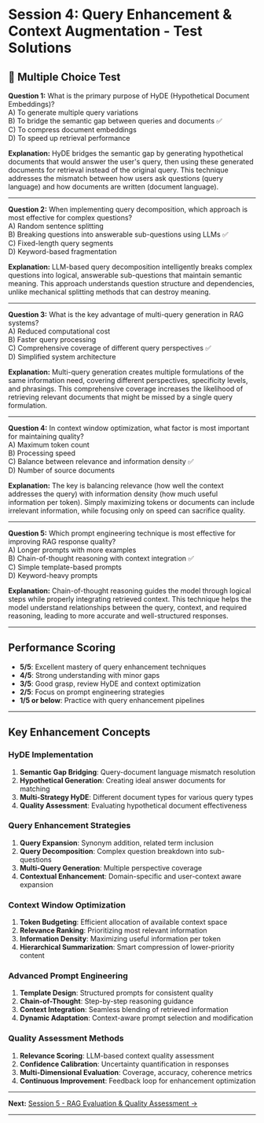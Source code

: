 # Session 4: Query Enhancement & Context Augmentation - Test Solutions

## 📝 Multiple Choice Test

**Question 1:** What is the primary purpose of HyDE (Hypothetical Document Embeddings)?  
A) To generate multiple query variations  
B) To bridge the semantic gap between queries and documents ✅  
C) To compress document embeddings  
D) To speed up retrieval performance  

**Explanation:** HyDE bridges the semantic gap by generating hypothetical documents that would answer the user's query, then using these generated documents for retrieval instead of the original query. This technique addresses the mismatch between how users ask questions (query language) and how documents are written (document language).

---

**Question 2:** When implementing query decomposition, which approach is most effective for complex questions?  
A) Random sentence splitting  
B) Breaking questions into answerable sub-questions using LLMs ✅  
C) Fixed-length query segments  
D) Keyword-based fragmentation  

**Explanation:** LLM-based query decomposition intelligently breaks complex questions into logical, answerable sub-questions that maintain semantic meaning. This approach understands question structure and dependencies, unlike mechanical splitting methods that can destroy meaning.

---

**Question 3:** What is the key advantage of multi-query generation in RAG systems?  
A) Reduced computational cost  
B) Faster query processing  
C) Comprehensive coverage of different query perspectives ✅  
D) Simplified system architecture  

**Explanation:** Multi-query generation creates multiple formulations of the same information need, covering different perspectives, specificity levels, and phrasings. This comprehensive coverage increases the likelihood of retrieving relevant documents that might be missed by a single query formulation.

---

**Question 4:** In context window optimization, what factor is most important for maintaining quality?  
A) Maximum token count  
B) Processing speed  
C) Balance between relevance and information density ✅  
D) Number of source documents  

**Explanation:** The key is balancing relevance (how well the context addresses the query) with information density (how much useful information per token). Simply maximizing tokens or documents can include irrelevant information, while focusing only on speed can sacrifice quality.

---

**Question 5:** Which prompt engineering technique is most effective for improving RAG response quality?  
A) Longer prompts with more examples  
B) Chain-of-thought reasoning with context integration ✅  
C) Simple template-based prompts  
D) Keyword-heavy prompts  

**Explanation:** Chain-of-thought reasoning guides the model through logical steps while properly integrating retrieved context. This technique helps the model understand relationships between the query, context, and required reasoning, leading to more accurate and well-structured responses.

---

## Performance Scoring

- **5/5**: Excellent mastery of query enhancement techniques  
- **4/5**: Strong understanding with minor gaps  
- **3/5**: Good grasp, review HyDE and context optimization  
- **2/5**: Focus on prompt engineering strategies  
- **1/5 or below**: Practice with query enhancement pipelines  

---

## Key Enhancement Concepts

### HyDE Implementation

1. **Semantic Gap Bridging**: Query-document language mismatch resolution  
2. **Hypothetical Generation**: Creating ideal answer documents for matching  
3. **Multi-Strategy HyDE**: Different document types for various query types  
4. **Quality Assessment**: Evaluating hypothetical document effectiveness  

### Query Enhancement Strategies

1. **Query Expansion**: Synonym addition, related term inclusion  
2. **Query Decomposition**: Complex question breakdown into sub-questions  
3. **Multi-Query Generation**: Multiple perspective coverage  
4. **Contextual Enhancement**: Domain-specific and user-context aware expansion  

### Context Window Optimization

1. **Token Budgeting**: Efficient allocation of available context space  
2. **Relevance Ranking**: Prioritizing most relevant information  
3. **Information Density**: Maximizing useful information per token  
4. **Hierarchical Summarization**: Smart compression of lower-priority content  

### Advanced Prompt Engineering

1. **Template Design**: Structured prompts for consistent quality  
2. **Chain-of-Thought**: Step-by-step reasoning guidance  
3. **Context Integration**: Seamless blending of retrieved information  
4. **Dynamic Adaptation**: Context-aware prompt selection and modification  

### Quality Assessment Methods

1. **Relevance Scoring**: LLM-based context quality assessment  
2. **Confidence Calibration**: Uncertainty quantification in responses  
3. **Multi-Dimensional Evaluation**: Coverage, accuracy, coherence metrics  
4. **Continuous Improvement**: Feedback loop for enhancement optimization  

---

**Next:** [Session 5 - RAG Evaluation & Quality Assessment →](Session5_RAG_Evaluation_Quality_Assessment.md)

---
